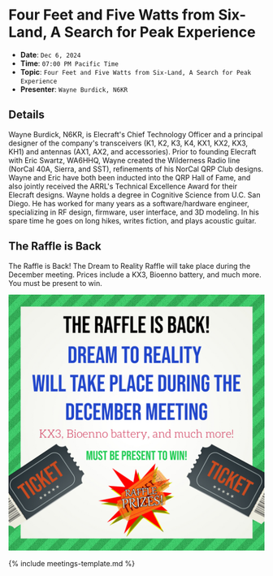 # Four Feet and Five Watts from Six-Land, A Search for Peak Experience

* **Date**: `Dec 6, 2024`
* **Time**: `07:00 PM Pacific Time`
* **Topic**: `Four Feet and Five Watts from Six-Land, A Search for Peak Experience`
* **Presenter**: `Wayne Burdick, N6KR`

## Details

Wayne Burdick, N6KR, is Elecraft's Chief Technology Officer and a principal designer of the company's transceivers (K1, K2, K3, K4, KX1, KX2, KX3, KH1) and antennas (AX1, AX2, and accessories). Prior to founding Elecraft with Eric Swartz, WA6HHQ, Wayne created the Wilderness Radio line (NorCal 40A, Sierra, and SST), refinements of his NorCal QRP Club designs. Wayne and Eric have both been inducted into the QRP Hall of Fame, and also jointly received the ARRL's Technical Excellence Award for their Elecraft designs. Wayne holds a degree in Cognitive Science from U.C. San Diego. He has worked for many years as a software/hardware engineer, specializing in RF design, firmware, user interface, and 3D modeling. In his spare time he goes on long hikes, writes fiction, and plays acoustic guitar.


## The Raffle is Back

The Raffle is Back!  The Dream to Reality Raffle will take place during the December meeting.  Prices include a KX3, Bioenno battery, and much more. You must be present to win.

![Raffle Flyer](/meetings/2024/Raffle-flyer.jpg)

{% include meetings-template.md %}

